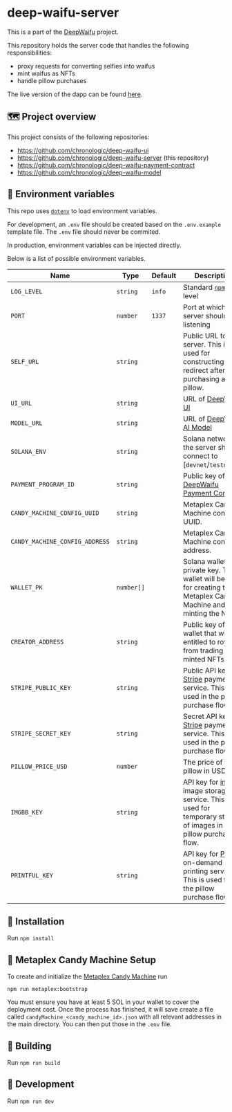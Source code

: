 # deep-waifu-server

This is a part of the [DeepWaifu](https://blog.chronologic.network/no-waifu-no-laifu-we-use-deep-networks-to-draw-your-anime-style-portrait-5fbb0ee6b16a) project.

This repository holds the server code that handles the following responsibilities:

- proxy requests for converting selfies into waifus
- mint waifus as NFTs
- handle pillow purchases

The live version of the dapp can be found [here](https://deepwaifu.chronologic.network/).

## 🗺 Project overview

This project consists of the following repositories:

- https://github.com/chronologic/deep-waifu-ui
- https://github.com/chronologic/deep-waifu-server (this repository)
- https://github.com/chronologic/deep-waifu-payment-contract
- https://github.com/chronologic/deep-waifu-model

## 🔧 Environment variables

This repo uses [`dotenv`](https://www.npmjs.com/package/dotenv) to load environment variables.

For development, an `.env` file should be created based on the `.env.example` template file. The `.env` file should never be commited.

In production, environment variables can be injected directly.

Below is a list of possible environment variables.

| Name                           | Type       | Default | Description                                                                                                                                  |
| ------------------------------ | ---------- | ------- | -------------------------------------------------------------------------------------------------------------------------------------------- |
| `LOG_LEVEL`                    | `string`   | `info`  | Standard [`npm`](https://github.com/winstonjs/winston#logging-levels) log level                                                              |
| `PORT`                         | `number`   | `1337`  | Port at which the server should be listening                                                                                                 |
| `SELF_URL`                     | `string`   |         | Public URL to this server. This is used for constructing a redirect after purchasing a pillow.                                               |
| `UI_URL`                       | `string`   |         | URL of [DeepWaifu UI](https://github.com/chronologic/deep-waifu-ui)                                                                          |
| `MODEL_URL`                    | `string`   |         | URL of [DeepWaifu AI Model](https://github.com/chronologic/deep-waifu-model)                                                                 |
| `SOLANA_ENV`                   | `string`   |         | Solana network the server should connect to [`devnet`/`testnet`/...)                                                                         |
| `PAYMENT_PROGRAM_ID`           | `string`   |         | Public key of [DeepWaifu Payment Contract](https://github.com/chronologic/deep-waifu-payment-contract)                                       |
| `CANDY_MACHINE_CONFIG_UUID`    | `string`   |         | Metaplex Candy Machine config UUID.                                                                                                          |
| `CANDY_MACHINE_CONFIG_ADDRESS` | `string`   |         | Metaplex Candy Machine config address.                                                                                                       |
| `WALLET_PK`                    | `number[]` |         | Solana wallet private key. This wallet will be used for creating the Metaplex Candy Machine and for minting the NFTs.                        |
| `CREATOR_ADDRESS`              | `string`   |         | Public key of wallet that will be entitled to royalties from trading the minted NFTs.                                                        |
| `STRIPE_PUBLIC_KEY`            | `string`   |         | Public API key for [Stripe](https://stripe.com/docs/api/authentication) payment service. This is used in the pillow purchase flow.           |
| `STRIPE_SECRET_KEY`            | `string`   |         | Secret API key for [Stripe](https://stripe.com/docs/api/authentication) payment service. This is used in the pillow purchase flow.           |
| `PILLOW_PRICE_USD`             | `number`   |         | The price of the pillow in USD.                                                                                                              |
| `IMGBB_KEY`                    | `string`   |         | API key for [imgbb](https://api.imgbb.com/) image storage service. This is used for temporary storage of images in the pillow purchase flow. |
| `PRINTFUL_KEY`                 | `string`   |         | API key for [Printful](https://www.printful.com/api) on-demand printing service. This is used for the pillow purchase flow.                  |

## 💽 Installation

Run `npm install`

## 🍬 Metaplex Candy Machine Setup

To create and initialize the [Metaplex Candy Machine](https://hackmd.io/@levicook/HJcDneEWF) run

`npm run metaplex:bootstrap`

You must ensure you have at least 5 SOL in your wallet to cover the deployment cost. Once the process has finished, it will save create a file called `candyMachine_<candy_machine_id>.json` with all relevant addresses in the main directory. You can then put those in the `.env` file.

## 🚧 Building

Run `npm run build`

## 👷 Development

Run `npm run dev`
